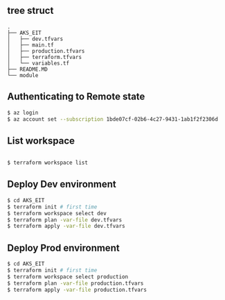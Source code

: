
## tree struct 
```
.
├── AKS_EIT
│   ├── dev.tfvars
│   ├── main.tf
│   ├── production.tfvars
│   ├── terraform.tfvars
│   └── variables.tf
├── README.MD
└── module
```

## Authenticating to Remote state
```bash
$ az login
$ az account set --subscription 1bde07cf-02b6-4c27-9431-1ab1f2f2306d
```

## List workspace
```bash

$ terraform workspace list

```

## Deploy Dev environment

```bash
$ cd AKS_EIT
$ terraform init # first time
$ terraform workspace select dev
$ terraform plan -var-file dev.tfvars
$ terraform apply -var-file dev.tfvars
```

## Deploy Prod environment

```bash
$ cd AKS_EIT
$ terraform init # first time
$ terraform workspace select production
$ terraform plan -var-file production.tfvars
$ terraform apply -var-file production.tfvars
```
